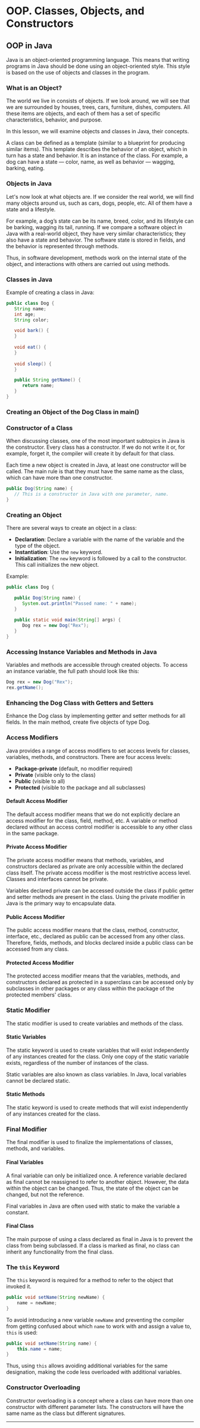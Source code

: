 # OOP. Classes, Objects, and Constructors

## OOP in Java

Java is an object-oriented programming language. This means that writing programs in Java should be done using an object-oriented style. This style is based on the use of objects and classes in the program.

### What is an Object?

The world we live in consists of objects. If we look around, we will see that we are surrounded by houses, trees, cars, furniture, dishes, computers. All these items are objects, and each of them has a set of specific characteristics, behavior, and purpose.

In this lesson, we will examine objects and classes in Java, their concepts.

A class can be defined as a template (similar to a blueprint for producing similar items). This template describes the behavior of an object, which in turn has a state and behavior. It is an instance of the class. For example, a dog can have a state — color, name, as well as behavior — wagging, barking, eating.

### Objects in Java

Let's now look at what objects are. If we consider the real world, we will find many objects around us, such as cars, dogs, people, etc. All of them have a state and a lifestyle.

For example, a dog’s state can be its name, breed, color, and its lifestyle can be barking, wagging its tail, running. If we compare a software object in Java with a real-world object, they have very similar characteristics; they also have a state and behavior. The software state is stored in fields, and the behavior is represented through methods.

Thus, in software development, methods work on the internal state of the object, and interactions with others are carried out using methods.

### Classes in Java

Example of creating a class in Java:

```java
public class Dog {
   String name;
   int age;
   String color;

   void bark() {
   }
   
   void eat() {
   }
   
   void sleep() {
   }

   public String getName() {
      return name;
   }
}
```

### Creating an Object of the Dog Class in main()

### Constructor of a Class

When discussing classes, one of the most important subtopics in Java is the constructor. Every class has a constructor. If we do not write it or, for example, forget it, the compiler will create it by default for that class.

Each time a new object is created in Java, at least one constructor will be called. The main rule is that they must have the same name as the class, which can have more than one constructor.

```java
public Dog(String name) {
   // This is a constructor in Java with one parameter, name.
}
```

### Creating an Object

There are several ways to create an object in a class:

- **Declaration**: Declare a variable with the name of the variable and the type of the object.
- **Instantiation**: Use the `new` keyword.
- **Initialization**: The `new` keyword is followed by a call to the constructor. This call initializes the new object.

Example:

```java
public class Dog {

   public Dog(String name) {
      System.out.println("Passed name: " + name); 
   }
   
   public static void main(String[] args) {
      Dog rex = new Dog("Rex");
   }
}
```

### Accessing Instance Variables and Methods in Java

Variables and methods are accessible through created objects. To access an instance variable, the full path should look like this:

```java
Dog rex = new Dog("Rex");
rex.getName();
```

### Enhancing the Dog Class with Getters and Setters

Enhance the Dog class by implementing getter and setter methods for all fields. In the main method, create five objects of type Dog.

### Access Modifiers

Java provides a range of access modifiers to set access levels for classes, variables, methods, and constructors. There are four access levels:

- **Package-private** (default, no modifier required)
- **Private** (visible only to the class)
- **Public** (visible to all)
- **Protected** (visible to the package and all subclasses)

#### Default Access Modifier

The default access modifier means that we do not explicitly declare an access modifier for the class, field, method, etc. A variable or method declared without an access control modifier is accessible to any other class in the same package.

#### Private Access Modifier

The private access modifier means that methods, variables, and constructors declared as private are only accessible within the declared class itself. The private access modifier is the most restrictive access level. Classes and interfaces cannot be private.

Variables declared private can be accessed outside the class if public getter and setter methods are present in the class. Using the private modifier in Java is the primary way to encapsulate data.

#### Public Access Modifier

The public access modifier means that the class, method, constructor, interface, etc., declared as public can be accessed from any other class. Therefore, fields, methods, and blocks declared inside a public class can be accessed from any class.

#### Protected Access Modifier

The protected access modifier means that the variables, methods, and constructors declared as protected in a superclass can be accessed only by subclasses in other packages or any class within the package of the protected members' class.

### Static Modifier

The static modifier is used to create variables and methods of the class.

#### Static Variables

The static keyword is used to create variables that will exist independently of any instances created for the class. Only one copy of the static variable exists, regardless of the number of instances of the class.

Static variables are also known as class variables. In Java, local variables cannot be declared static.

#### Static Methods

The static keyword is used to create methods that will exist independently of any instances created for the class.

### Final Modifier

The final modifier is used to finalize the implementations of classes, methods, and variables.

#### Final Variables

A final variable can only be initialized once. A reference variable declared as final cannot be reassigned to refer to another object. However, the data within the object can be changed. Thus, the state of the object can be changed, but not the reference.

Final variables in Java are often used with static to make the variable a constant.

#### Final Class

The main purpose of using a class declared as final in Java is to prevent the class from being subclassed. If a class is marked as final, no class can inherit any functionality from the final class.

### The `this` Keyword

The `this` keyword is required for a method to refer to the object that invoked it.

```java
public void setName(String newName) {
    name = newName;
}
```

To avoid introducing a new variable `newName` and preventing the compiler from getting confused about which `name` to work with and assign a value to, `this` is used:

```java
public void setName(String name) {
    this.name = name;
}
```

Thus, using `this` allows avoiding additional variables for the same designation, making the code less overloaded with additional variables.

### Constructor Overloading

Constructor overloading is a concept where a class can have more than one constructor with different parameter lists. The constructors will have the same name as the class but different signatures.

---
